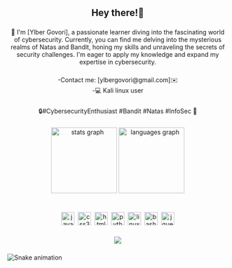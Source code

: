 <h2 align="center">Hey there!👋</h2>

###

<p align="center">👋 I'm [Ylber Govori], a passionate learner diving into the fascinating world of cybersecurity. Currently, you can find me delving into the mysterious realms of Natas and Bandit, honing my skills and unraveling the secrets of security challenges.  I'm eager to apply my knowledge and expand my expertise in cybersecurity.</p>

###

<p align="center">-Contact me: [ylbergovori@gmail.com]✉️<br>-💻 Kali linux user</p>

###

<p align="center">🔒#CybersecurityEnthusiast #Bandit #Natas #InfoSec 🚀</p>

###

<div align="center">
  <img src="https://github-readme-stats.vercel.app/api?username=dbylberi&hide_title=false&hide_rank=false&show_icons=true&include_all_commits=true&count_private=true&disable_animations=false&theme=dark&locale=en&hide_border=false" height="150" alt="stats graph"  />
  <img src="https://github-readme-stats.vercel.app/api/top-langs?username=dbylberi&locale=en&hide_title=false&layout=compact&card_width=320&langs_count=5&theme=dark&hide_border=false" height="150" alt="languages graph"  />
</div>

###

<br clear="both">

<div align="center">
  <img src="https://img.shields.io/badge/JavaScript-F7DF1E?logo=javascript&logoColor=black&style=for-the-badge" height="30" alt="javascript logo"  />
  <img width="" />
  <img src="https://img.shields.io/badge/CSS3-1572B6?logo=css3&logoColor=white&style=for-the-badge" height="30" alt="css3 logo"  />
  <img width="" />
  <img src="https://img.shields.io/badge/HTML5-E34F26?logo=html5&logoColor=white&style=for-the-badge" height="30" alt="html5 logo"  />
  <img width="" />
  <img src="https://img.shields.io/badge/Python-3776AB?logo=python&logoColor=white&style=for-the-badge" height="30" alt="python logo"  />
  <img width="" />
  <img src="https://img.shields.io/badge/Linux-FCC624?logo=linux&logoColor=black&style=for-the-badge" height="30" alt="linux logo"  />
  <img width="" />
  <img src="https://img.shields.io/badge/GNU Bash-4EAA25?logo=gnubash&logoColor=white&style=for-the-badge" height="30" alt="bash logo"  />
  <img width="" />
  <img src="https://img.shields.io/badge/jQuery-0769AD?logo=jquery&logoColor=white&style=for-the-badge" height="30" alt="jquery logo"  />
</div>

###

<div align="center">
  <img src="https://visitor-badge.laobi.icu/badge?page_id=dbylberi.dbylberi&left_color=darkblue&right_color=indigo"  />
</div>

###

<img src="https://raw.githubusercontent.com/dbylberi/dbylberi/output/snake.svg" alt="Snake animation" />

###
